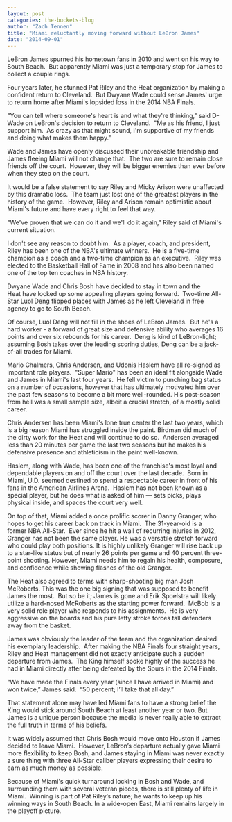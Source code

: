```yaml
---
layout: post
categories: the-buckets-blog
author: "Zach Tennen"
title: "Miami reluctantly moving forward without LeBron James"
date: "2014-09-01"
---
```


LeBron James spurned his hometown fans in 2010 and went on his way to South Beach.  But apparently Miami was just a temporary stop for James to collect a couple rings.

Four years later, he stunned Pat Riley and the Heat organization by making a confident return to Cleveland.  But Dwyane Wade could sense James' urge to return home after Miami's lopsided loss in the 2014 NBA Finals.

"You can tell where someone's heart is and what they're thinking," said D-Wade on LeBron's decision to return to Cleveland.  "Me as his friend, I just support him.  As crazy as that might sound, I'm supportive of my friends and doing what makes them happy."

Wade and James have openly discussed their unbreakable friendship and James fleeing Miami will not change that.  The two are sure to remain close friends off the court.  However, they will be bigger enemies than ever before when they step on the court.

It would be a false statement to say Riley and Micky Arison were unaffected by this dramatic loss.  The team just lost one of the greatest players in the history of the game.  However, Riley and Arison remain optimistic about Miami's future and have every right to feel that way.

"We've proven that we can do it and we'll do it again," Riley said of Miami's current situation.

I don't see any reason to doubt him.  As a player, coach, and president, Riley has been one of the NBA's ultimate winners.  He is a five-time champion as a coach and a two-time champion as an executive.  Riley was elected to the Basketball Hall of Fame in 2008 and has also been named one of the top ten coaches in NBA history.

Dwyane Wade and Chris Bosh have decided to stay in town and the Heat have locked up some appealing players going forward.  Two-time All-Star Luol Deng flipped places with James as he left Cleveland in free agency to go to South Beach.

Of course, Luol Deng will not fill in the shoes of LeBron James.  But he's a hard worker - a forward of great size and defensive ability who averages 16 points and over six rebounds for his career.  Deng is kind of LeBron-light; assuming Bosh takes over the leading scoring duties, Deng can be a jack-of-all trades for Miami.

Mario Chalmers, Chris Andersen, and Udonis Haslem have all re-signed as important role players.  "Super Mario" has been an ideal fit alongside Wade and James in Miami's last four years.  He fell victim to punching bag status on a number of occasions, however that has ultimately motivated him over the past few seasons to become a bit more well-rounded. His post-season from hell was a small sample size, albeit a crucial stretch, of a mostly solid career.

Chris Andersen has been Miami's lone true center the last two years, which is a big reason Miami has struggled inside the paint. Birdman did much of the dirty work for the Heat and will continue to do so.  Andersen averaged less than 20 minutes per game the last two seasons but he makes his defensive presence and athleticism in the paint well-known.

Haslem, along with Wade, has been one of the franchise's most loyal and dependable players on and off the court over the last decade.  Born in Miami, U.D. seemed destined to spend a respectable career in front of his fans in the American Airlines Arena.  Haslem has not been known as a special player, but he does what is asked of him — sets picks, plays physical inside, and spaces the court very well.

On top of that, Miami added a once prolific scorer in Danny Granger, who hopes to get his career back on track in Miami.  The 31-year-old is a former NBA All-Star.  Ever since he hit a wall of recurring injuries in 2012, Granger has not been the same player. He was a versatile stretch forward who could play both positions. It is highly unlikely Granger will rise back up to a star-like status but of nearly 26 points per game and 40 percent three-point shooting. However, Miami needs him to regain his health, composure, and confidence while showing flashes of the old Granger.

The Heat also agreed to terms with sharp-shooting big man Josh McRoberts. This was the one big signing that was supposed to benefit James the most.  But so be it; James is gone and Erik Spoelstra will likely utilize a hard-nosed McRoberts as the starting power forward.  McBob is a very solid role player who responds to his assignments.  He is very aggressive on the boards and his pure lefty stroke forces tall defenders away from the basket.

James was obviously the leader of the team and the organization desired his exemplary leadership.  After making the NBA Finals four straight years, Riley and Heat management did not exactly anticipate such a sudden departure from James.  The King himself spoke highly of the success he had in Miami directly after being defeated by the Spurs in the 2014 Finals.

“We have made the Finals every year (since I have arrived in Miami) and won twice,” James said.  “50 percent; I’ll take that all day.”

That statement alone may have led Miami fans to have a strong belief the King would stick around South Beach at least another year or two. But James is a unique person because the media is never really able to extract the full truth in terms of his beliefs.

It was widely assumed that Chris Bosh would move onto Houston if James decided to leave Miami.  However, LeBron’s departure actually gave Miami more flexibility to keep Bosh, and James staying in Miami was never exactly a sure thing with three All-Star caliber players expressing their desire to earn as much money as possible.

Because of Miami's quick turnaround locking in Bosh and Wade, and surrounding them with several veteran pieces, there is still plenty of life in Miami.  Winning is part of Pat Riley’s nature; he wants to keep up his winning ways in South Beach. In a wide-open East, Miami remains largely in the playoff picture.

